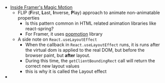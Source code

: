 - [Inside Framer's Magic Motion](https://www.nan.fyi/magic-motion)
	- FLIP (**F**irst, **L**ast, **I**nverse, **P**lay) approach to animate non-animatable properties
		- Is this pattern common in HTML related animation libraries like react-spring?
		- For Framer, it uses [popmotion](https://github.com/popmotion/popmotion) library
	- A side note on `React.useLayoutEffect`
		- When the callback in `React.useLayoutEffect` runs, it is runs after the virtual dom is applied to the real DOM, but before the browser paint, but **after** layout.
		- During this time, the `getClientBoundingRect` call will return the correct new layout values
		- this is why it is called the Layout effect
-